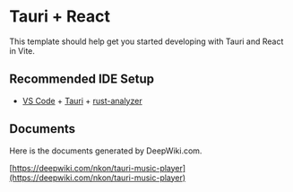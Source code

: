# Tauri + React

This template should help get you started developing with Tauri and React in Vite.

## Recommended IDE Setup

- [VS Code](https://code.visualstudio.com/) + [Tauri](https://marketplace.visualstudio.com/items?itemName=tauri-apps.tauri-vscode) + [rust-analyzer](https://marketplace.visualstudio.com/items?itemName=rust-lang.rust-analyzer)

## Documents

Here is the documents generated by DeepWiki.com.

[https://deepwiki.com/nkon/tauri-music-player](https://deepwiki.com/nkon/tauri-music-player)
